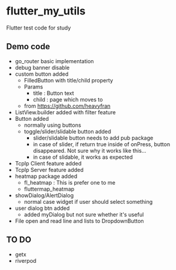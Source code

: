 # flutter_my_utils

Flutter test code for study

## Demo code

- go_router basic implementation
- debug banner disable
- custom button added
  - FilledButton with title/child property
  - Params
    - title : Button text
    - child : page which moves to
  - from <https://github.com/heavyfran>
- ListView.builder added with filter feature
- Button added
  - normally using buttons
  - toggle/slider/slidable button added
    - slider/slidable button needs to add pub package
    - in case of slider, if return true inside of onPress, button disappeared. Not sure why it works like this...
    - in case of slidable, it works as expected
- TcpIp Client feature added
- TcpIp Server feature added
- heatmap package added
  - fl_heatmap : This is prefer one to me
  - fluttermap_heatmap
- showDialog/AlertDialog
  - normal case widget if user should select something
- user dialog btn added
  - added myDialog but not sure whether it's useful
- File open and read line and lists to DropdownButton

## TO DO

- getx
- riverpod
